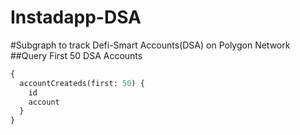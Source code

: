 # Instadapp-DSA
#Subgraph to track Defi-Smart Accounts(DSA) on Polygon Network
##Query First 50 DSA Accounts
```graphql
{
  accountCreateds(first: 50) {
    id
    account
  }
}
```
